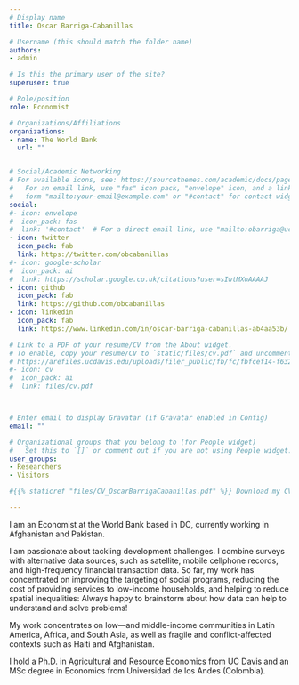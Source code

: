 ```yaml
---
# Display name
title: Oscar Barriga-Cabanillas

# Username (this should match the folder name)
authors:
- admin

# Is this the primary user of the site?
superuser: true

# Role/position
role: Economist

# Organizations/Affiliations
organizations:
- name: The World Bank
  url: ""


# Social/Academic Networking
# For available icons, see: https://sourcethemes.com/academic/docs/page-builder/#icons
#   For an email link, use "fas" icon pack, "envelope" icon, and a link in the
#   form "mailto:your-email@example.com" or "#contact" for contact widget.
social:
#- icon: envelope
#  icon_pack: fas
#  link: '#contact'  # For a direct email link, use "mailto:obarriga@ucdavis.edu".
- icon: twitter
  icon_pack: fab
  link: https://twitter.com/obcabanillas
#- icon: google-scholar
#  icon_pack: ai
#  link: https://scholar.google.co.uk/citations?user=sIwtMXoAAAAJ
- icon: github
  icon_pack: fab
  link: https://github.com/obcabanillas
- icon: linkedin
  icon_pack: fab
  link: https://www.linkedin.com/in/oscar-barriga-cabanillas-ab4aa53b/

# Link to a PDF of your resume/CV from the About widget.
# To enable, copy your resume/CV to `static/files/cv.pdf` and uncomment the lines below.
# https://arefiles.ucdavis.edu/uploads/filer_public/fb/fc/fbfcef14-f632-42b0-b2ce-cbbcd100e91c/cv_oscarbarrigacabanillas.pdf
#- icon: cv
#  icon_pack: ai
#  link: files/cv.pdf



# Enter email to display Gravatar (if Gravatar enabled in Config)
email: ""

# Organizational groups that you belong to (for People widget)
#   Set this to `[]` or comment out if you are not using People widget.
user_groups:
- Researchers
- Visitors

#{{% staticref "files/CV_OscarBarrigaCabanillas.pdf" %}} Download my CV{{% /staticref %}}.

---
```

I am an Economist at the World Bank based in DC, currently working in Afghanistan and Pakistan.

I am passionate about tackling development challenges. I combine surveys with alternative data sources, such as satellite, mobile cellphone records, and high-frequency financial transaction data. So far, my work has concentrated on improving the targeting of social programs, reducing the cost of providing services to low-income households, and helping to reduce spatial inequalities: Always happy to brainstorm about how data can help to understand and solve problems! 

My work concentrates on low—and middle-income communities in Latin America, Africa, and South Asia, as well as fragile and conflict-affected contexts such as Haiti and Afghanistan. 

I hold a Ph.D. in Agricultural and Resource Economics from UC Davis and an MSc degree in Economics from Universidad de los Andes (Colombia).

<!-- 
I am a consultant at the World Bank working on the Poverty Unit for West Africa. I focus on understanding how we can leverage data to target social programs, the impact digital technologies in facilitating financial inclusion and participation in the labor market, and the role public policy plays at reducing poverty and inequality. For this, I combine non-traditional information, such as cellphone detail records and satellite data, with household surveys and census records.  


Prior to my career at the World Bank, I received a Ph.D. in Agriculture and Resource Economics from the University of California, Davis. -->

<!-- 
In my Job Market Paper, I identify heterogeneous responses to a digital credit product that finances cellphone expenditure. I find poorer customers are able to relax binding liquidity constraints, whereas non-poor customers demand loans for their convenience and not for pressing liquidity needs. 
My research combines high-frequency data with traditional household surveys to understand the daily financial lives of the poor. I also explore how big data can be used to identify and target vulnerable households, and its limitations. -->
